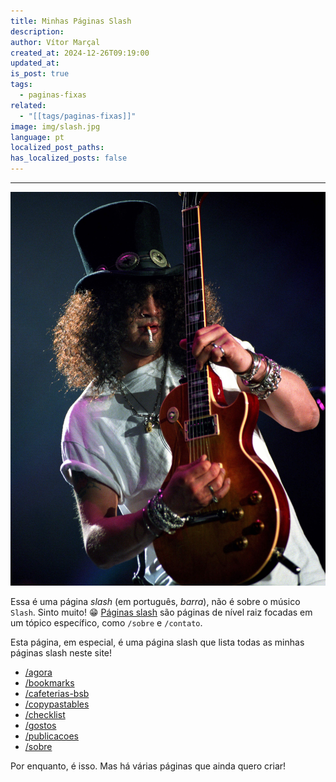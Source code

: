 ```yaml
---
title: Minhas Páginas Slash
description: 
author: Vítor Marçal
created_at: 2024-12-26T09:19:00
updated_at: 
is_post: true
tags:
  - paginas-fixas
related:
  - "[[tags/paginas-fixas]]"
image: img/slash.jpg
language: pt
localized_post_paths: 
has_localized_posts: false
---
```

----

![slash](img/slash.jpg)

Essa é uma página _slash_ (em português, _barra_), não é sobre o músico `Slash`. Sinto muito! 😁 [Páginas slash](https://slashpages.net/) são páginas de nível raiz focadas em um tópico específico, como `/sobre` e `/contato`.

Esta página, em especial, é uma página slash que lista todas as minhas páginas slash neste site!

* [/agora](agora)
* [/bookmarks](bookmarks)
* [/cafeterias-bsb](cafeterias-bsb)
* [/copypastables](copypastables)
* [/checklist](checklist)
* [/gostos](gostos)
* [/publicacoes](publicacoes)
* [/sobre](sobre)

Por enquanto, é isso. Mas há várias páginas que ainda quero criar!